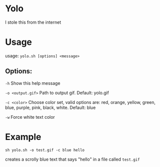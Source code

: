 # Yolo

I stole this from the internet

# Usage

usage: `yolo.sh [options] <message>`

## Options:

`-h` Show this help message

`-o <output.gif>` Path to output gif. Default: yolo.gif

`-c <color>` Choose color set, valid options are: red, orange, yellow, green, blue, purple, pink, black, white.  Default: blue

`-w` Force white text color

# Example

```
sh yolo.sh -o test.gif -c blue hello
```

creates a scrolly blue text that says "hello" in a file called `test.gif`